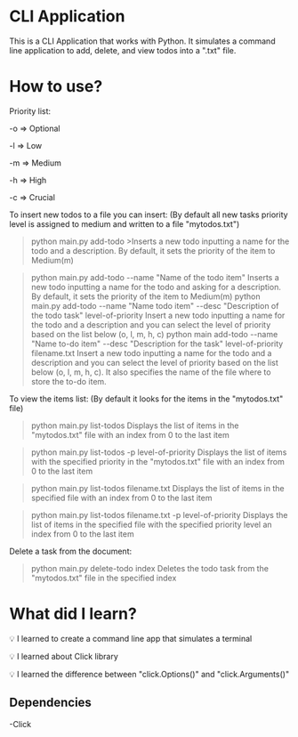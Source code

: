 # CLI Application

This is a CLI Application that works with Python. It simulates a command line application to add, delete, and view todos into a ".txt" file.

# How to use?

Priority list:
  
  -o => Optional
  
  -l => Low
  
  -m => Medium
  
  -h => High
  
  -c => Crucial

To insert new todos to a file you can insert: (By default all new tasks priority level is assigned to medium and written to a file "mytodos.txt")

  >python main.py add-todo
    >Inserts a new todo inputting a name for the todo and a description. By default, it sets the priority of the item to Medium(m)

  >python main.py add-todo --name "Name of the todo item"
   Inserts a new todo inputting a name for the todo and asking for a description. By default, it sets the priority of the item to Medium(m)
  >python main.py add-todo --name "Name todo item" --desc "Description of the todo task" level-of-priority
   Insert a new todo inputting a name for the todo and a description and you can select the level of priority based on the list below (o, l, m, h, c)
  >python main add-todo --name "Name to-do item" --desc "Description for the task" level-of-priority filename.txt
   Insert a new todo inputting a name for the todo and a description and you can select the level of priority based on the list below (o, l, m, h, c).
   It also specifies the name of the file where to store the to-do item.

To view the items list: (By default it looks for the items in the "mytodos.txt" file)

  >python main.py list-todos
   Displays the list of items in the "mytodos.txt" file with an index from 0 to the last item

  >python main.py list-todos -p level-of-priority
   Displays the list of items with the specified priority in the "mytodos.txt" file with an index from 0 to the last item

  >python main.py list-todos filename.txt
   Displays the list of items in the specified file with an index from 0 to the last item

  >python main.py list-todos filename.txt -p level-of-priority
   Displays the list of items in the specified file with the specified priority level an index from 0 to the last item

Delete a task from the document:

  >python main.py delete-todo index
   Deletes the todo task from the "mytodos.txt" file in the specified index

# What did I learn?

💡 I learned to create a command line app that simulates a terminal

💡 I learned about Click library

💡 I learned the difference between "click.Options()" and "click.Arguments()"

## Dependencies

-Click

